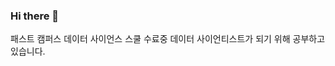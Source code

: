 ### Hi there 👋

패스트 캠퍼스 데이터 사이언스 스쿨 수료중
데이터 사이언티스트가 되기 위해 공부하고 있습니다.

<!--
**LeilaYK/LeilaYK** is a ✨ _special_ ✨ repository because its `README.md` (this file) appears on your GitHub profile.

Here are some ideas to get you started:

- 🔭 I’m currently working on ...
- 🌱 I’m currently learning ...
- 👯 I’m looking to collaborate on ...
- 🤔 I’m looking for help with ...
- 💬 Ask me about ...
- 📫 How to reach me: ...
- 😄 Pronouns: ...
- ⚡ Fun fact: ...
-->
